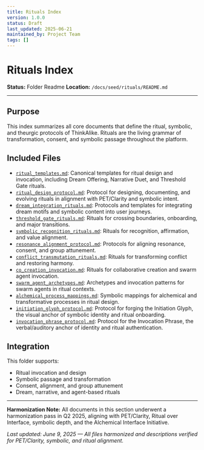 ```yaml
---
title: Rituals Index
version: 1.0.0
status: Draft
last_updated: 2025-06-21
maintained_by: Project Team
tags: []
---
```


# Rituals Index

**Status:** Folder Readme
**Location:** `/docs/seed/rituals/README.md`

---

## Purpose

This index summarizes all core documents that define the ritual, symbolic, and theurgic protocols of ThinkAlike. Rituals are the living grammar of transformation, consent, and symbolic passage throughout the platform.

## Included Files

- [`ritual_templates.md`](./ritual_templates.md): Canonical templates for ritual design and invocation, including Dream Offering, Narrative Duet, and Threshold Gate rituals.
- [`ritual_design_protocol.md`](./ritual_design_protocol.md): Protocol for designing, documenting, and evolving rituals in alignment with PET/Clarity and symbolic intent.
- [`dream_integration_rituals.md`](./dream_integration_rituals.md): Protocols and templates for integrating dream motifs and symbolic content into user journeys.
- [`threshold_gate_rituals.md`](./threshold_gate_rituals.md): Rituals for crossing boundaries, onboarding, and major transitions.
- [`symbolic_recognition_rituals.md`](./symbolic_recognition_rituals.md): Rituals for recognition, affirmation, and value alignment.
- [`resonance_alignment_protocol.md`](./resonance_alignment_protocol.md): Protocols for aligning resonance, consent, and group attunement.
- [`conflict_transmutation_rituals.md`](./conflict_transmutation_rituals.md): Rituals for transforming conflict and restoring harmony.
- [`co_creation_invocation.md`](./co_creation_invocation.md): Rituals for collaborative creation and swarm agent invocation.
- [`swarm_agent_archetypes.md`](./swarm_agent_archetypes.md): Archetypes and invocation patterns for swarm agents in ritual contexts.
- [`alchemical_process_mappings.md`](./alchemical_process_mappings.md): Symbolic mappings for alchemical and transformative processes in ritual design.
- [`initiation_glyph_protocol.md`](../protocols/initiation_glyph_protocol.md): Protocol for forging the Initiation Glyph, the visual anchor of symbolic identity and ritual onboarding.
- [`invocation_phrase_protocol.md`](../protocols/invocation_phrase_protocol.md): Protocol for the Invocation Phrase, the verbal/auditory anchor of identity and ritual authentication.

## Integration

This folder supports:

- Ritual invocation and design
- Symbolic passage and transformation
- Consent, alignment, and group attunement
- Dream, narrative, and agent-based rituals

---

**Harmonization Note:** All documents in this section underwent a harmonization pass in Q2 2025, aligning with PET/Clarity, Ritual over Interface, symbolic depth, and the Alchemical Interface Initiative.

*Last updated: June 9, 2025 — All files harmonized and descriptions verified for PET/Clarity, symbolic, and ritual alignment.*
